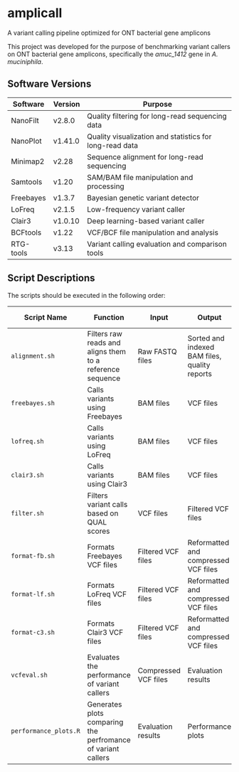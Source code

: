 # amplicall
A variant calling pipeline optimized for ONT bacterial gene amplicons

This project was developed for the purpose of benchmarking variant callers on ONT bacterial gene amplicons, specifically the *amuc_1412* gene in *A. muciniphila*.

## Software Versions

| Software | Version | Purpose |
|----------|---------|---------|
| NanoFilt | v2.8.0 | Quality filtering for long-read sequencing data |
| NanoPlot | v1.41.0 | Quality visualization and statistics for long-read data |
| Minimap2 | v2.28 | Sequence alignment for long-read sequencing |
| Samtools | v1.20 | SAM/BAM file manipulation and processing |
| Freebayes | v1.3.7 | Bayesian genetic variant detector |
| LoFreq | v2.1.5 | Low-frequency variant caller |
| Clair3 | v1.0.10 | Deep learning-based variant caller |
| BCFtools | v1.22 | VCF/BCF file manipulation and analysis |
| RTG-tools | v3.13 | Variant calling evaluation and comparison tools |

## Script Descriptions
The scripts should be executed in the following order:

| Script Name | Function | Input | Output | Execution Location |
|-------------|----------|-------|---------|-----------------|
| `alignment.sh` | Filters raw reads and aligns them to a reference sequence | Raw FASTQ files | Sorted and indexed BAM files, quality reports | HPC |
| `freebayes.sh` | Calls variants using Freebayes | BAM files | VCF files | HPC |
| `lofreq.sh` | Calls variants using LoFreq | BAM files | VCF files | Local PC |
| `clair3.sh` | Calls variants using Clair3 | BAM files | VCF files | HPC |
| `filter.sh` | Filters variant calls based on QUAL scores | VCF files | Filtered VCF files | HPC |
| `format-fb.sh` | Formats Freebayes VCF files | Filtered VCF files | Reformatted and compressed VCF files | Local PC |
| `format-lf.sh` | Formats LoFreq VCF files | Filtered VCF files | Reformatted and compressed VCF files | Local PC |
| `format-c3.sh` | Formats Clair3 VCF files | Filtered VCF files | Reformatted and compressed VCF files | Local PC |
| `vcfeval.sh` |  Evaluates the performance of variant callers | Compressed VCF files | Evaluation results | Local PC |
| `performance_plots.R` | Generates plots comparing the perfromance of variant callers | Evaluation results | Performance plots | Local PC |

